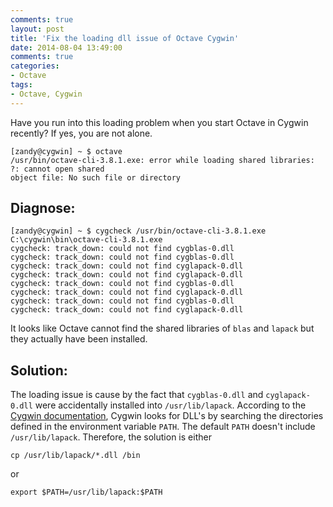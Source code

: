 ```yaml
---
comments: true
layout: post
title: 'Fix the loading dll issue of Octave Cygwin'
date: 2014-08-04 13:49:00
comments: true
categories:
- Octave
tags:
- Octave, Cygwin
---
```


Have you run into this loading problem when you start Octave in Cygwin recently? If yes, you are not
alone.

    [zandy@cygwin] ~ $ octave
    /usr/bin/octave-cli-3.8.1.exe: error while loading shared libraries: ?: cannot open shared
    object file: No such file or directory

Diagnose:
---------

    [zandy@cygwin] ~ $ cygcheck /usr/bin/octave-cli-3.8.1.exe
    C:\cygwin\bin\octave-cli-3.8.1.exe
    cygcheck: track_down: could not find cygblas-0.dll
    cygcheck: track_down: could not find cygblas-0.dll
    cygcheck: track_down: could not find cyglapack-0.dll
    cygcheck: track_down: could not find cyglapack-0.dll
    cygcheck: track_down: could not find cygblas-0.dll
    cygcheck: track_down: could not find cyglapack-0.dll
    cygcheck: track_down: could not find cygblas-0.dll
    cygcheck: track_down: could not find cyglapack-0.dll

It looks like Octave cannot find the shared libraries of `blas` and `lapack` but they actually have
been installed.

Solution:
---------

The loading issue is cause by the fact that `cygblas-0.dll` and `cyglapack-0.dll` were accidentally
installed into `/usr/lib/lapack`. According to the [Cygwin documentation][1], Cygwin looks for DLL's
by searching the directories defined in the environment variable `PATH`. The default `PATH` doesn't
include `/usr/lib/lapack`. Therefore, the solution is either

    cp /usr/lib/lapack/*.dll /bin

or

    export $PATH=/usr/lib/lapack:$PATH


[1]: https://access.redhat.com/documentation/en-US/Red_Hat_Enterprise_Linux/4/html/Using_ld_the_GNU_Linker/win32.html


<!-- vim: set fdm=expr ft=pandoc sw=4 ts=4 tw=100 : -->
